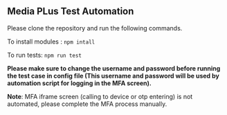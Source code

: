 ## Media PLus Test Automation

Please clone the repository and run the following commands.

To install modules : ```npm intall```

To run tests: ```npm run test```

**Please make sure to change the username and password before running the test case in config file (This username and password will be used by automation script for logging in the MFA screen).**

**Note**: MFA iframe screen (calling to device or otp entering) is not automated, please complete the MFA process manually. 
